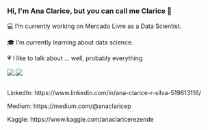 ### Hi, I'm Ana Clarice, but you can call me Clarice 👋

<!--
**AnaClarice382/AnaClarice382** is a ✨ _special_ ✨ repository because its `README.md` (this file) appears on your GitHub profile.
-->
<p>💻 I’m currently working on Mercado Livre as a Data Scientist.</p>
<p>🎓 I’m currently learning about data science.</p>

<p>💗 I like to talk about ... well, probably everything</p>

<a href="https://github.com/anuraghazra/github-readme-stats">
   <img align="center" src="https://github-readme-stats.vercel.app/api?username=AnaClarice382&show_icons=true&theme=radical&hide_title=true" />
</a>
<a href="https://github.com/anuraghazra/github-readme-stats">
   <img align="center" src="https://github-readme-stats.vercel.app/api/top-langs/?username=AnaClarice382&layout=compact&theme=radical"/>
</a>
<br>
<br>
<p>LinkedIn: https://www.linkedin.com/in/ana-clarice-r-silva-519613116/</p>
<p>Medium: https://medium.com/@anaclaricep </p>
<p>Kaggle: https://www.kaggle.com/anaclaricerezende </p>

